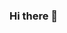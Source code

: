 ### Hi there 👋

<!--
**TobiaszG24/TobiaszG24** is a ✨ _special_ ✨ repository because its `README.md` (this file) appears on your GitHub profile.

🌱 I’m currently learning python Fast API 
📫 tobiasz.gleba24@gmail.com
